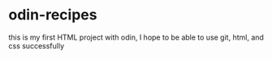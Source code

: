 # odin-recipes

this is my first HTML project with odin, I hope to be able to use git, html, and css successfully